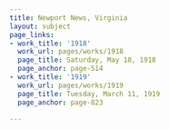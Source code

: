 ```yaml
---
title: Newport News, Virginia
layout: subject
page_links:
- work_title: '1918'
  work_url: pages/works/1918
  page_title: Saturday, May 18, 1918
  page_anchor: page-514
- work_title: '1919'
  work_url: pages/works/1919
  page_title: Tuesday, March 11, 1919
  page_anchor: page-823

---
```

